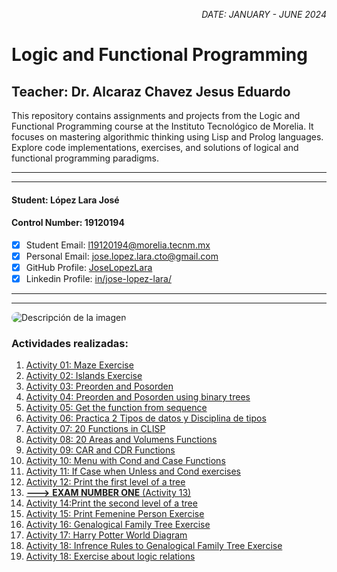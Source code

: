 <p style="text-align: right;"><em>DATE: JANUARY - JUNE 2024</em></p>

# **Logic and Functional Programming**

## Teacher: Dr. Alcaraz Chavez Jesus Eduardo

This repository contains assignments and projects from the Logic and Functional Programming course at the Instituto Tecnológico de Morelia. It focuses on mastering algorithmic thinking using Lisp and Prolog languages. Explore code implementations, exercises, and solutions of logical and functional programming paradigms.

_______________________________________________________
_______________________________________________________

#### Student: López Lara José

#### Control Number: 19120194

* [x] Student Email: <l19120194@morelia.tecnm.mx>
* [x] Personal Email: <jose.lopez.lara.cto@gmail.com>
* [x] GitHub Profile: [JoseLopezLara](https://github.com/JoseLopezLara)
* [x] Linkedin Profile: [in/jose-lopez-lara/](https://www.linkedin.com/in/jose-lopez-lara/) 

_______________________________________________________
_______________________________________________________

<img src="https://jcubic.pl/img/lisp-alien.png" alt="Descripción de la imagen" style="border-radius: 40px;"/>

### Actividades realizadas:

01. [Activity 01: Maze Exercise](01_Maze/README.md)
02. [Activity 02: Islands Exercise](02_Island/README.md)
03. [Activity 03: Preorden and Posorden](03_preorden_postorden_expresions/README.md)
04. [Activity 04: Preorden and Posorden using binary trees](04_tree_binary_evaluation/README.md)
05. [Activity 05: Get the function from sequence](05_sequences/README.md)
06. [Activity 06: Practica 2 Tipos de datos y Disciplina de tipos](06_Practica_2_Tipos_y_Disciplina_Datos/README.md)
07. [Activity 07: 20 Functions in CLISP](07_20FuncionesCLSIP/README.md)
08. [Activity 08: 20 Areas and Volumens Functions](08_AreasYVolumenes/README.md)
09. [Activity 09: CAR and CDR Functions](09_CarAndCdrFunctions/README.md)
10. [Activity 10: Menu with Cond and Case Functions](10_MenuAreasYVolumenes/README.md)
11. [Activity 11: If Case when Unless and Cond exercises](11_IfCaseWhenUnlessCond/README.md)
12. [Activity 12: Print the first level of a tree](12_PrintFirstTree/README.md)
13. [**--->** **EXAM NUMBER ONE** (Activity 13)](13_Exam1/README.md)
14. [Activity 14:Print the second level of a tree](14_PrintSecondLevelTree/README.md)
15. [Activity 15: Print Femenine Person Exercise](15_PrintFemeninePersonsExercise/README.md)
16. [Activity 16: Genalogical Family Tree Exercise](16_geniusTree/README.md)
17. [Activity 17: Harry Potter World Diagram](17_diagram_to_akinator/README.md)
18. [Activity 18: Infrence Rules to Genalogical Family Tree Exercise](18_genealogicalTreeWithRules/README.md)
19. [Activity 18: Exercise about logic relations](19_designate_properties_to_sentence/README.md)